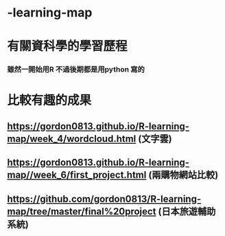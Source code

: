 # -learning-map


# 有關資科學的學習歷程
### 雖然一開始用R 不過後期都是用python 寫的
# 比較有趣的成果
## https://gordon0813.github.io/R-learning-map/week_4/wordcloud.html     (文字雲)
## https://gordon0813.github.io/R-learning-map//week_6/first_project.html   (兩購物網站比較)
## https://github.com/gordon0813/R-learning-map/tree/master/final%20project  (日本旅遊輔助系統)
